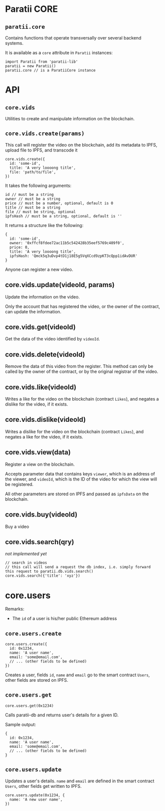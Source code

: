 # Paratii  CORE

## `paratii.core`

Contains functions that operate transversally over several backend systems.

It is available as a `core` attribute in `Paratii` instances:

    import Paratii from 'paratii-lib'
    paratii = new Paratii()
    paratii.core // is a ParatiiCore instance


# API

## `core.vids`

Utilities to create and manipulate information on the blockchain.

##  `core.vids.create(params)`

This call will register the video on the blockchain, add its metadata to IPFS, upload file to IPFS, and transcode it


    core.vids.create({
      id: 'some-id',
      title: 'A very loooong title',
      file: 'path/to/file',
    })


It takes the following arguments:

    id // must be a string
    owner // must be a string
    price // must be a number, optional, default is 0
    title // must be a string
    file // must be string, optional
    ipfsHash // must be a string, optional, default is ''


It returns a structure like the following:

    {
      id: 'some-id',
      owner: '0xffcf8fdee72ac11b5c542428b35eef5769c409f0',
      price: 0,
      title: 'A very loooong title',
      ipfsHash: 'Qmck5q3uDvp4tD1j18E5g5VqXCcd9zpKT3cQpp1idAvDUR'
    }


Anyone can register a new video.


## core.vids.update(videoId, params)

Update the information on the video.

Only the account that has registered the video, or the owner of the contract, can update the information.

## core.vids.get(videoId)

Get the data of the video identified by `videoId`.


## core.vids.delete(videoId)

Remove the data of this video from the register. This method can only be called by the owner of the contract, or by the original registrar of the video.

## core.vids.like(videoId)

Writes a like for the video on the blockchain (contract `Likes`), and negates a dislike for the video, if it exists.

## core.vids.dislike(videoId)

Writes a dislike for the video on the blockchain (contract `Likes`), and negates a like for the video, if it exists.

## core.vids.view(data)

Register a view on the blockchain.

Accepts parameter data that contains keys `viewer`, which is an address of the viewer, and `videoId`, which is the ID of the video for which the view will be registered.

All other parameters are stored on IPFS and passed as `ipfsData` on the blockchain.

## core.vids.buy(videoId)

Buy a video


## core.vids.search(qry)

_not implemented yet_

    // search in videos
    // this call will send a request the db index, i.e. simply forward this request to paratii.db.vids.search()
    core.vids.search({'title': 'xyz'})

# core.users


Remarks:

  * The `id` of a user is his/her public Ethereum address

## `core.users.create`

    core.users.create({
      id: 0x1234,
      name: 'A user name',
      email: 'some@email.com',
      // ... (other fields to be defined)
    })

Creates a user, fields `id`, `name` and `email` go to the smart contract `Users`, other fields are stored on IPFS.

## `core.users.get`

    core.users.get(0x1234)

Calls paratii-db and returns user's details for a given ID.

Sample output:

    {
      id: 0x1234,
      name: 'A user name',
      email: 'some@email.com',
      // ... (other fields to be defined)
    }

## `core.users.update`

Updates a user's details. `name` and `email` are defined in the smart contract `Users`, other fields get written to IPFS.

    core.users.update(0x1234, {
      name: 'A new user name',
    })
